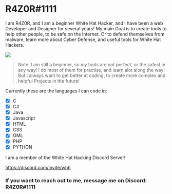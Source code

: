 # R4Z0R#1111

I am R4Z0R, and I am a beginner White Hat Hacker, and I have been a web Developer and Designer for several years! My main Goal is to create tools to help other people,
to be safe on the internet. Or to defend themselves from malware, learn more about Cyber Defense, and useful tools for White Hat Hackers.

![](https://komarev.com/ghpvc/?username=r4z0r1111&color=orange)

>Note: I am still a beginner, so my tools are not perfect, or the safest in any way! I do most of them for practise, and learn alot along the way! But I always want to get better at coding, to create more complex and helpful Projects in the future!

Currently these are the languages I can code in:

- [x] C
- [x] C#
- [x] Java
- [x] Javascript
- [x] HTML
- [x] CSS
- [x] GML
- [x] PHP 
- [x] PYTHON

I am a member of the White Hat Hacking Discord Server! 

https://discord.com/invite/whh

### If you want to reach out to me, message me on Discord: R4Z0R#1111


